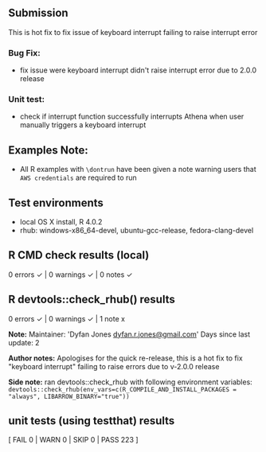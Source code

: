 ## Submission
This is hot fix to fix issue of keyboard interrupt failing to raise interrupt error

### Bug Fix:
* fix issue were keyboard interrupt didn't raise interrupt error due to 2.0.0 release

### Unit test:
* check if interrupt function successfully interrupts Athena when user manually triggers a keyboard interrupt

## Examples Note:
* All R examples with `\dontrun` have been given a note warning users that `AWS credentials` are required to run

## Test environments
* local OS X install, R 4.0.2
* rhub: windows-x86_64-devel, ubuntu-gcc-release, fedora-clang-devel

## R CMD check results (local)
0 errors ✓ | 0 warnings ✓ | 0 notes ✓

## R devtools::check_rhub() results
0 errors ✓ | 0 warnings ✓ | 1 note x

**Note:**
Maintainer: 'Dyfan Jones <dyfan.r.jones@gmail.com>'
Days since last update: 2

**Author notes:** 
Apologises for the quick re-release, this is a hot fix to fix "keyboard interrupt" failing to raise errors due to v-2.0.0 release

**Side note:** ran devtools::check_rhub with following environment variables:
`devtools::check_rhub(env_vars=c(R_COMPILE_AND_INSTALL_PACKAGES = "always", LIBARROW_BINARY="true"))`

## unit tests (using testthat) results
[ FAIL 0 | WARN 0 | SKIP 0 | PASS 223 ]
